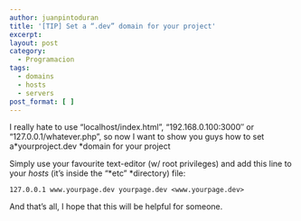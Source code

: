 ```yaml
---
author: juanpintoduran
title: '[TIP] Set a “.dev” domain for your project'
excerpt:
layout: post
category:
  - Programacion
tags:
  - domains
  - hosts
  - servers
post_format: [ ]
---
```

I really hate to use “localhost/index.html”, “192.168.0.100:3000″ or “127.0.0.1/whatever.php”, so now I want to show you guys how to set a*yourproject.dev *domain for your project

Simply use your favourite text-editor (w/ root privileges) and add this line to your *hosts* (it’s inside the “*etc” *directory) file:

`127.0.0.1 www.yourpage.dev yourpage.dev <www.yourpage.dev>`

And that’s all, I hope that this will be helpful for someone.

 